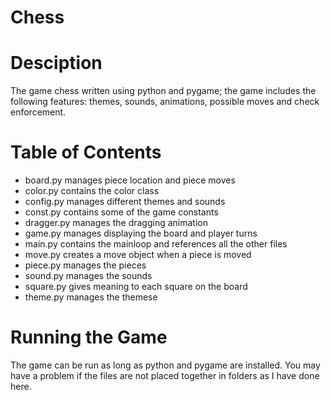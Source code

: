 # Chess

# Desciption
The game chess written using python and pygame; the game includes the following features: themes, sounds, animations, possible moves and check enforcement.

# Table of Contents
- board.py manages piece location and piece moves
- color.py contains the color class 
- config.py manages different themes and sounds
- const.py contains some of the game constants
- dragger.py manages the dragging animation
- game.py manages displaying the board and player turns
- main.py contains the mainloop and references all the other files
- move.py creates a move object when a piece is moved
- piece.py manages the pieces
- sound.py manages the sounds
- square.py gives meaning to each square on the board
- theme.py manages the themese

# Running the Game
The game can be run as long as python and pygame are installed. You may have a problem if the files are not placed together in folders as I have done here.

#
